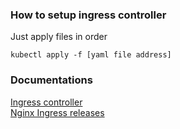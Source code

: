 ### How to setup ingress controller
Just apply files in order  
```
kubectl apply -f [yaml file address]
```
### Documentations
[Ingress controller](https://kubernetes.github.io/ingress-nginx/)  
[Nginx Ingress releases](https://github.com/kubernetes/ingress-nginx/releases)
